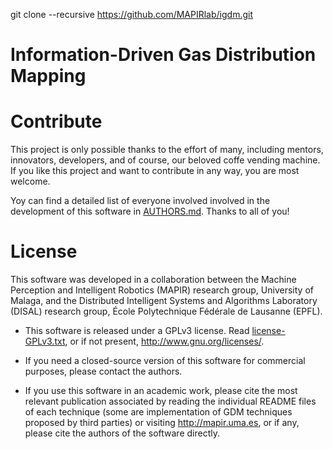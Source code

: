 git clone --recursive https://github.com/MAPIRlab/igdm.git

<!--------------------------------------+-------------------------------------->
#                  Information-Driven Gas Distribution Mapping
<!--------------------------------------+-------------------------------------->





<!--------------------------------------+-------------------------------------->
#                                   Contribute
<!--------------------------------------+-------------------------------------->

This project is only possible thanks to the effort of many, including mentors,
innovators, developers, and of course, our beloved coffe vending machine.
If you like this project and want to contribute in any way, you are most welcome.

Yoy can find a detailed list of everyone involved involved in the development of
this software in [AUTHORS.md](AUTHORS.md). Thanks to all of you!



<!--------------------------------------+-------------------------------------->
#                                    License
<!--------------------------------------+-------------------------------------->

This software was developed in a collaboration between the Machine Perception 
and Intelligent Robotics (MAPIR) research group, University of Malaga, and the 
Distributed Intelligent Systems and Algorithms Laboratory (DISAL) research
group, École Polytechnique Fédérale de Lausanne (EPFL).

* This software is released under a GPLv3 license.
  Read [license-GPLv3.txt](LICENSE),
  or if not present, <http://www.gnu.org/licenses/>.

* If you need a closed-source version of this software
  for commercial purposes, please contact the authors.

* If you use this software in an academic work,
  please cite the most relevant publication associated
  by reading the individual README files of each technique
  (some are implementation of GDM techniques proposed by third parties)
  or visiting http://mapir.uma.es,
  or if any, please cite the authors of the software directly.
